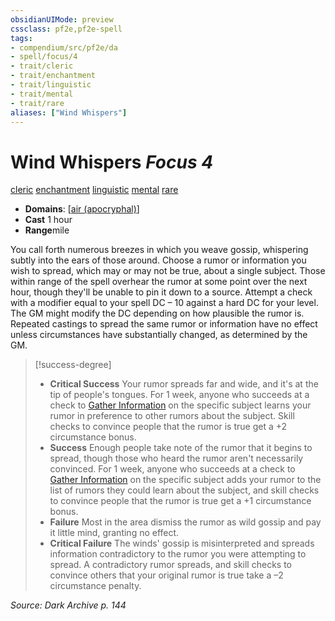 ```yaml
---
obsidianUIMode: preview
cssclass: pf2e,pf2e-spell
tags:
- compendium/src/pf2e/da
- spell/focus/4
- trait/cleric
- trait/enchantment
- trait/linguistic
- trait/mental
- trait/rare
aliases: ["Wind Whispers"]
---
```

# Wind Whispers *Focus 4*   
[cleric](../../rules/traits/cleric.md)  [enchantment](../../rules/traits/enchantment.md)  [linguistic](../../rules/traits/linguistic.md)  [mental](../../rules/traits/mental.md)  [rare](../../rules/traits/rare.md)  

- **Domains**: [[air (apocryphal)](../setting/domains.md#Air%20(apocryphal))]
- **Cast** 1 hour 
- **Range**mile

You call forth numerous breezes in which you weave gossip, whispering subtly into the ears of those around. Choose a rumor or information you wish to spread, which may or may not be true, about a single subject. Those within range of the spell overhear the rumor at some point over the next hour, though they'll be unable to pin it down to a source. Attempt a check with a modifier equal to your spell DC – 10 against a hard DC for your level. The GM might modify the DC depending on how plausible the rumor is. Repeated castings to spread the same rumor or information have no effect unless circumstances have substantially changed, as determined by the GM.

> [!success-degree] 
> - **Critical Success** Your rumor spreads far and wide, and it's at the tip of people's tongues. For 1 week, anyone who succeeds at a check to [Gather Information](../../rules/actions/gather-information.md) on the specific subject learns your rumor in preference to other rumors about the subject. Skill checks to convince people that the rumor is true get a +2 circumstance bonus.
> - **Success** Enough people take note of the rumor that it begins to spread, though those who heard the rumor aren't necessarily convinced. For 1 week, anyone who succeeds at a check to [Gather Information](../../rules/actions/gather-information.md) on the specific subject adds your rumor to the list of rumors they could learn about the subject, and skill checks to convince people that the rumor is true get a +1 circumstance bonus.
> - **Failure** Most in the area dismiss the rumor as wild gossip and pay it little mind, granting no effect.
> - **Critical Failure** The winds' gossip is misinterpreted and spreads information contradictory to the rumor you were attempting to spread. A contradictory rumor spreads, and skill checks to convince others that your original rumor is true take a –2 circumstance penalty.

*Source: Dark Archive p. 144*